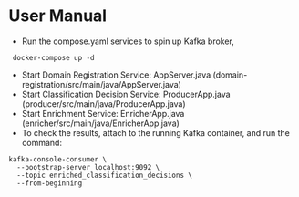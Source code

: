 # User Manual

* Run the compose.yaml services to spin up Kafka broker, 
```shell
 docker-compose up -d
```
* Start Domain Registration Service: AppServer.java (domain-registration/src/main/java/AppServer.java)
* Start Classification Decision Service: ProducerApp.java (producer/src/main/java/ProducerApp.java)
* Start Enrichment Service: EnricherApp.java (enricher/src/main/java/EnricherApp.java)
* To check the results, attach to the running Kafka container, and run the command:
```shell
kafka-console-consumer \
  --bootstrap-server localhost:9092 \
  --topic enriched_classification_decisions \
  --from-beginning
```
